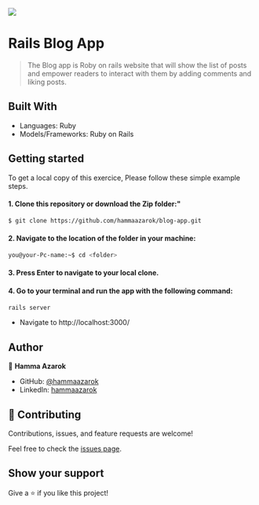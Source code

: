 ![](https://img.shields.io/badge/Microverse-blueviolet)

# Rails Blog App

> The Blog app is Roby on rails website that will show the list of posts and empower readers to interact with them by adding comments and liking posts.


## Built With
- Languages: Ruby
- Models/Frameworks: Ruby on Rails

## Getting started
To get a local copy of this exercice, Please follow these simple example steps.

#### 1. Clone this repository or download the Zip folder:"
```bash command
$ git clone https://github.com/hammaazarok/blog-app.git
```
#### 2. Navigate to the location of the folder in your machine:
```bash command
you@your-Pc-name:~$ cd <folder>
```
#### 3. Press Enter to navigate to your local clone.

#### 4. Go to your terminal and run the app with the following command:
```bash command
rails server
```
- Navigate to http://localhost:3000/

## Author

👤 **Hamma Azarok**

- GitHub: [@hammaazarok](https://github.com/hammaazarok)
- LinkedIn: [hammaazarok](https://www.linkedin.com/in/hammaazarok)


## 🤝 Contributing
Contributions, issues, and feature requests are welcome!

Feel free to check the [issues page](../../issues/).

## Show your support

Give a ⭐️ if you like this project!
